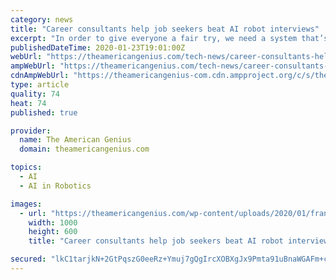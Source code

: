 ```yaml
---
category: news
title: "Career consultants help job seekers beat AI robot interviews"
excerpt: "In order to give everyone a fair try, we need a system that’s less biased. With the cool, calculating depictions of artificial intelligence in modern media, it’s tempting to say that AI could help us solve our resume screening woes. After all, nothing says unbiased like a machine…right? Wrong. I mean, if you need an example of what can go ..."
publishedDateTime: 2020-01-23T19:01:00Z
webUrl: "https://theamericangenius.com/tech-news/career-consultants-help-job-seekers-beat-ai-robot-interviews/"
ampWebUrl: "https://theamericangenius.com/tech-news/career-consultants-help-job-seekers-beat-ai-robot-interviews/amp/"
cdnAmpWebUrl: "https://theamericangenius-com.cdn.ampproject.org/c/s/theamericangenius.com/tech-news/career-consultants-help-job-seekers-beat-ai-robot-interviews/amp/"
type: article
quality: 74
heat: 74
published: true

provider:
  name: The American Genius
  domain: theamericangenius.com

topics:
  - AI
  - AI in Robotics

images:
  - url: "https://theamericangenius.com/wp-content/uploads/2020/01/franck-v-JjGXjESMxOY-unsplash-1-1000x600.jpg"
    width: 1000
    height: 600
    title: "Career consultants help job seekers beat AI robot interviews"

secured: "lkC1tarjkN+2GtPqszG0eeRz+Ymuj7gQgIrcXOBXgJx9Pmta91uBnaWGAFm+c/TmTv3ux10SMynzCE/dVvZTxmPhnN8L4hHJ5BTFRA+23K/6E5HGeCXWCLi9QZdNJ2KlG4Q5T9N7o0tmpZCiTtdjZJWyA2k75GDS7mruMy7uhrTIaP9EE9az8g+OeAJ+pnVyDwyK8uOfMEPw7TCHRD2UCNRhnDZNX0f3nDG47fuTbFGE7ZfnvMoZkkTh+z5k9XEyIqo0IusR8bstTUFkmcy9DXH8ESGtoTU4EyZDeC/VYSeJVxnWtJmCPIfXL2PISugkTvHmsefFS+pQ6OYeeI3vG6g8ExGqJXQBBNJsoZs5bASxa6AkytIR+qykJagYtNuL6tZS4UVOdkDK9eqyr0qeHxVEncAK0bgG1/NEGENyPomI/OvrgnSqczc1OP1sLwzdMLHfhJ+AXoDN+Jc0ex4KjydzUSwjba3xyqmmrWr4aCw=;MpsG982JcrUSaR2MjMRN+A=="
---
```


